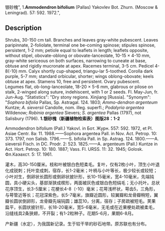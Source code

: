 银砂槐",
1.**Ammodendron bifolium** (Pallas) Yakovlev Bot. Zhurn. (Moscow & Leningrad). 57: 592. 1972.",

## Description
Shrubs, 30-150 cm tall. Branches and leaves gray-white pubescent. Leaves paripinnate, 2-foliolate, terminal one be-coming spinose; stipules spinose, persistent, 1-2 mm; petiole equal to leaflets in length; leaflets opposite, without stipel, obovate-oblong or obovate-lanceolate, 10-15 × 4-10 mm, gray-white sericeous on both surfaces, narrowing to cuneate at base, obtuse and rigidly mucronate at apex. Racemes terminal, 3-5 cm. Pedicel 4-8(-10) mm. Calyx shortly cup-shaped, triangu-lar 5-toothed. Corolla dark purple, 5-7 mm; standard orbicular, shorter; wings oblong-obovate; keels obtuse at apex. Stamens 10, free and persistent. Ovary pubescent. Legumes flat, ob-long-lanceolate, 18-20 × 5-6 mm, glabrous or pilose on stalk, 2-winged along suture, indehiscent, with 1 or 2 seeds. Fl. May-Jun, fr. Jun-Aug.
  "Statistics": "Dry stony regions. Xinjiang [Russia].
  "Synonym": "*Sophora bifolia* Pallas, Sp. Astragal. 124. 1803; *Ammo-dendron argenteum* Kuntze; *A. sieversii* Candolle, nom. illeg. superfl.; *Podalyria argentea* Willdenow; *Robinia argentea* Sievers; *S. argentea* Pallas (1797), not Salisbury (1796).
**1.银砂槐（新疆植物检索表）图版28：1-2**

Ammodendron bifolium (Pall.) Yakovl. in Бот. Журн. 557: 592. 1972, et Pl. Asiae Centr. 8a: 11. 1988.——Sophora argentea Pall. in Nov. Act. Petrop. 10: 373. 1797, non Salisb. 1796.——S. bifolia Pall. in Sp. Astrag. 124. 1800.——A. sieversii Fisch. in DC. Prodr. 2: 523. 1825.——A. argenteum (Pall.) Kuntze in Act. Hort. Petrop. 10: 180. 1887; Vass. Fl. URSS. 11: 32. 1945; Golosk. Фл.Каэахст. 5: 17. 1961.

灌木，高30-150厘米。枝和叶被银白色短柔毛。复叶，仅有2枚小叶，顶生小叶退化成锐刺；托叶变成刺，宿存，长1-2毫米；叶柄与小叶等长，极少较长或较短；小叶对生，倒卵状长圆形或倒卵状披针形，长10-15毫米，宽4-10毫米，先端钝圆，具小硬尖头，基部渐狭成楔形，两面被灰色或银白色短绢毛；无小托叶。总状花序顶生，长3-5厘米；花梗长4-8（-10）毫米；花萼浅杯状，萼齿5，三角形，与萼管近等长；花冠深紫色，长5-7毫米，旗瓣近圆形，较翼瓣和龙骨瓣稍短，翼瓣长圆状倒卵形，龙骨瓣先端钝圆；雄蕊10，分离，宿存；子房疏被短毛。荚果扁平，长圆状披针形，长18-20毫米，宽5-6毫米，无毛或在近果梗处疏被柔毛，沿缝线具2条狭翅，不开裂；有1-2粒种子。花期5-6月，果期6-8月。

产新疆（水定），为我国新记录。生于较干旱的砂石地带。原苏联也有分布。
